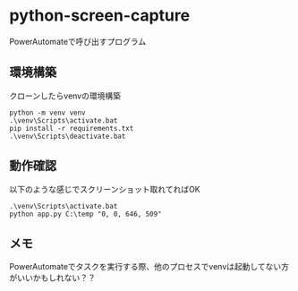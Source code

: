 # python-screen-capture
PowerAutomateで呼び出すプログラム

## 環境構築
クローンしたらvenvの環境構築
```
python -m venv venv
.\venv\Scripts\activate.bat
pip install -r requirements.txt
.\venv\Scripts\deactivate.bat
```

## 動作確認
以下のような感じでスクリーンショット取れてればOK
```
.\venv\Scripts\activate.bat
python app.py C:\temp "0, 0, 646, 509"
```

## メモ
PowerAutomateでタスクを実行する際、他のプロセスでvenvは起動してない方がいいかもしれない？？

